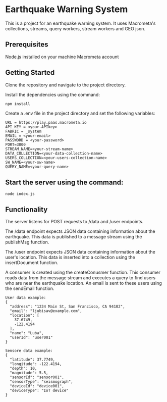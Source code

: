 # Earthquake Warning System

This is a project for an earthquake warning system. It uses Macrometa's
collections, streams, query workers, stream workers and GEO json.

## Prerequisites

Node.js installed on your machine Macrometa account

## Getting Started

Clone the repository and navigate to the project directory.

Install the dependencies using the command:

```bash
npm install
```

Create a .env file in the project directory and set the following variables:

```env
URL = https://play.paas.macrometa.io
API_KEY = <your-APIkey>
FABRIC = _system
EMAIL = <your-email>
PASSWORD = <your-password>
PORT=3000
STREAM_NAME=<your-stream-name>
DATA_COLLECTION=<your-data-collection-name>
USERS_COLLECTION=<your-users-collection-name>
SW_NAME=<your-sw-name>
QUERY_NAME=<your-query-name>
```

## Start the server using the command:

`node index.js`

## Functionality

The server listens for POST requests to /data and /user endpoints.

The /data endpoint expects JSON data containing information about the
earthquake. This data is published to a message stream using the publishMsg
function.

The /user endpoint expects JSON data containing information about the user's
location. This data is inserted into a collection using the insertDocument
function.

A consumer is created using the createConusmer function. This consumer reads
data from the message stream and executes a query to find users who are near the
earthquake location. An email is sent to these users using the sendEmail
function.

```
User data example:
{
  "address": "1234 Main St, San Francisco, CA 94102",
  "email": "ljubisav@example.com",
  "location": [
    37.6749,
    -122.4194
  ],
  "name": "Luba",
  "userId": "user001"
}

Sensore data example:
{
  "latitude": 37.7749,
  "longitude": -122.4194,
  "depth": 10,
  "magnitude": 5.5,
  "sensorId": "sensor001",
  "sensorType": "seismograph",
  "deviceId": "device001",
  "deviceType": "IoT device"
}

```
